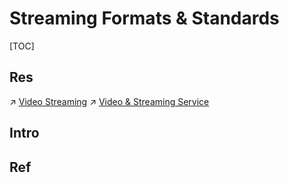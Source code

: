 # Streaming Formats & Standards

[TOC]



## Res
↗ [Video Streaming](../../../🏎️%20Computer%20Networking%20and%20Communication/Video%20Streaming%20&%20OTT/Video%20Streaming/Video%20Streaming.md)
↗ [Video & Streaming Service](../../../../Software%20Engineering/👾%20Web%20Dev%20&%20Ops/Video%20&%20Streaming%20Service/Video%20&%20Streaming%20Service.md)



## Intro


## Ref

